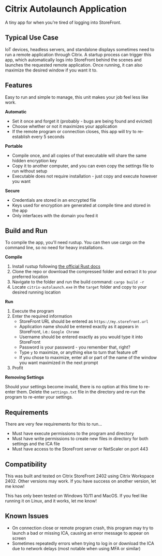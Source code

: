 # Citrix Autolaunch Application

A tiny app for when you're tired of logging into StoreFront.

## Typical Use Case

IoT devices, headless servers, and standalone displays sometimes need to run a remote application through Citrix. A startup process can trigger this app, which automatically logs into StoreFront behind the scenes and launches the requested remote application. Once running, it can also maximize the desired window if you want it to.

## Features

Easy to run and simple to manage, this unit makes your job feel less like work.

**Automatic**

* Set it once and forget it (probably - bugs are being found and evicted)
* Choose whether or not it maximizes your application
* If the remote program or connection closes, this app will try to re-establish every 5 seconds

**Portable**

* Compile once, and all copies of that executable will share the same hidden encryption key
* Copy it to another computer, and you can even copy the settings file to run without setup
* Executable does not require installation - just copy and execute however you want

**Secure**

* Credentials are stored in an encrypted file
* Keys used for encryption are generated at compile time and stored in the app
* Only interfaces with the domain you feed it

## Build and Run

To compile the app, you'll need rustup. You can then use cargo on the command line, so no need for heavy installations.

**Compile**

1. Install rustup following [the official Rust docs](https://doc.rust-lang.org/cargo/getting-started/installation.html)
2. Clone the repo or download the compressed folder and extract it to your preferred location
3. Navigate to the folder and run the build command: `cargo build -r`
4. Locate `citrix-autolaunch.exe` in the `target` folder and copy to your desired running location

**Run**

1. Execute the program
2. Enter the required information
    * StoreFront URL should be entered as `https://my.storefront.url`
    * Application name should be entered exactly as it appears in StoreFront, i.e.: `Google Chrome`
    * Username should be entered exactly as you would type it into StoreFront
    * Password is your password - you remember that, right?
    * Type `y` to maximize, or anything else to turn that feature off
    * If you chose to maximize, enter all or part of the name of the window you want maximized in the next prompt
3. Profit

**Removing Settings**

Should your settings become invalid, there is no option at this time to re-enter them. Delete the `settings.txt` file in the directory and re-run the program to re-enter your settings.

## Requirements

There are very few requirements for this to run...

* Must have execute permissions to the program and directory
* Must have write permissions to create new files in directory for both settings and the ICA file
* Must have access to the StoreFront server or NetScaler on port 443

## Compatibility

This was built and tested on Citrix StoreFront 2402 using Citrix Workspace 2402. Other versions may work. If you have success on another version, let me know!

This has only been tested on Windows 10/11 and MacOS. If you feel like running it on Linux, and it works, let me know!

## Known Issues

* On connection close or remote program crash, this program may try to launch a bad or missing ICA, causing an error message to appear on screen
* Sometimes repeatedly errors when trying to log in or download the ICA due to network delays (most notable when using MFA or similar)
